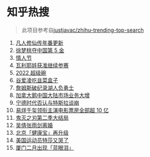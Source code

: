 # 知乎热搜

> 此项目参考自[justjavac/zhihu-trending-top-search](https://github.com/justjavac/zhihu-trending-top-search/blob/main/utils.ts)

<!-- BEGIN -->
  <!-- 最后更新时间:Mon Feb 14 2022 23:10:46 GMT+0000 (Coordinated Universal Time) -->
  1. [凡人修仙传年番更新](https://www.zhihu.com/search?q=凡人修仙传)
1. [徐梦桃夺中国第 5 金](https://www.zhihu.com/search?q=徐梦桃)
1. [情人节](https://www.zhihu.com/search?q=情人节)
1. [瓦利耶娃获准继续参赛](https://www.zhihu.com/search?q=瓦利耶娃)
1. [2022 超级碗](https://www.zhihu.com/search?q=超级碗)
1. [谷爱凌吃韭菜盒子](https://www.zhihu.com/search?q=谷爱凌)
1. [詹姆斯破纪录湖人负勇士](https://www.zhihu.com/search?q=湖人)
1. [加拿大鹅中国大陆市场业务大增](https://www.zhihu.com/search?q=加拿大鹅)
1. [宁德时代否认与特斯拉谈崩](https://www.zhihu.com/search?q=宁德时代)
1. [易烊千玺领衔主演电影票房全部超 10 亿](https://www.zhihu.com/search?q=易烊千玺)
1. [鬼灭之刃第二季大结局](https://www.zhihu.com/search?q=鬼灭之刃)
1. [吴倩张雨剑离婚](https://www.zhihu.com/search?q=吴倩张雨剑离婚)
1. [北京「健康宝」再升级](https://www.zhihu.com/search?q=北京健康宝)
1. [美国运动员特莎又哭了](https://www.zhihu.com/search?q=美国运动员特莎)
1. [厦门二月出现「蓝眼泪」](https://www.zhihu.com/search?q=厦门蓝眼泪)
  <!-- END -->